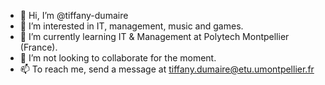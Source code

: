 - 👋 Hi, I’m @tiffany-dumaire
- 👀 I’m interested in IT, management, music and games. 
- 🌱 I’m currently learning IT & Management at Polytech Montpellier (France). 
- 💞️ I’m not looking to collaborate for the moment. 
- 📫 To reach me, send a message at tiffany.dumaire@etu.umontpellier.fr

<!---
tiffany-dumaire/tiffany-dumaire is a ✨ special ✨ repository because its `README.md` (this file) appears on your GitHub profile.
You can click the Preview link to take a look at your changes.
--->
